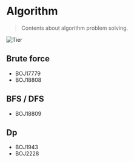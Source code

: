 # Algorithm
> Contents about algorithm problem solving.

![Tier][tier-image]

## Brute force
- BOJ17779
- BOJ18808

## BFS / DFS
- BOJ18809

## Dp
- BOJ1943
- BOJ2228

<!-- Markdown link & img dfn's -->
[tier-image]: https://img.shields.io/badge/Tier-Gold2-gold
